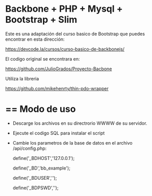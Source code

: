 Backbone + PHP + Mysql + Bootstrap + Slim 
==
Este es una adaptación del curso basico de Bootstrap que puedes encontrar en esta dirección: 

https://devcode.la/cursos/curso-basico-de-backbonejs/

El codigo original se encontrara en:

https://github.com/JulioGrados/Proyecto-Bacbone

Utiliza la libreria

https://github.com/mikehenrty/thin-pdo-wrapper

==
Modo de uso
==

* Descarge los archivos en su directrorio WWWW de su servidor.
* Ejecute el codigo SQL para instalar el script
* Cambie los parametros de la base de datos en el archivo /api/config.php:

	define('_BDHOST','127.0.0.1');
	
	define('_BD','bb_example');
	
	define('_BDUSER','');
	
	define('_BDPSWD','');
	
